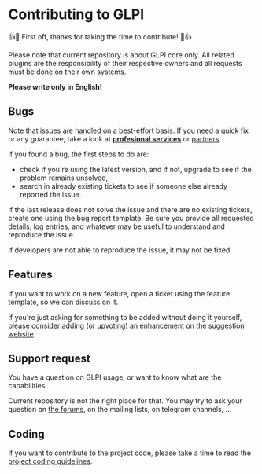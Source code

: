 # Contributing to GLPI

:+1::tada: First off, thanks for taking the time to contribute! :tada::+1:

Please note that current repository is about GLPI core only. All related plugins are the responsibility of their respective owners and all requests must be done on their own systems.

**Please write only in English!**

## Bugs

Note that issues are handled on a best-effort basis. If you need a quick fix or any guarantee, take a look at **[profesional services](http://services.glpi-network.com/)** or [partners](https://glpi-project.org/partners/).

If you found a bug, the first steps to do are:
- check if you're using the latest version, and if not, upgrade to see if the problem remains unsolved,
- search in already existing tickets to see if someone else already reported the issue.

If the last release does not solve the issue and there are no existing tickets, create one using the bug report template. Be sure you provide all requested details, log entries, and whatever may be useful to understand and reproduce the issue.

If developers are not able to reproduce the issue, it may not be fixed.

## Features

If you want to work on a new feature, open a ticket using the feature template, so we can discuss on it.

If you're just asking for something to be added without doing it yourself, please consider adding (or upvoting) an enhancement on the [suggestion website](https//suggest.glpi-project.org).

## Support request

You have a question on GLPI usage, or want to know what are the capabilities.

Current repository is not the right place for that. You may try to ask your question on [the forums](https://forum.glpi-project.org), on the mailing lists, on telegram channels, ...

## Coding

If you want to contribute to the project code, please take a time to read the [project coding guidelines](https://glpi-developer-documentation.readthedocs.io).
